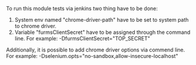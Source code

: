 To run this module tests via jenkins two thing have to be done:
1. System env named "chrome-driver-path" have to be set to system path to chrome driver.
2. Variable "furmsClientSecret" have to be assigned through the command line. For example:
-DfurmsClientSecret="TOP_SECRET"

Additionally, it is possible to add chrome driver options via commend line. For example:
-Dselenium.opts="no-sandbox,allow-insecure-localhost"